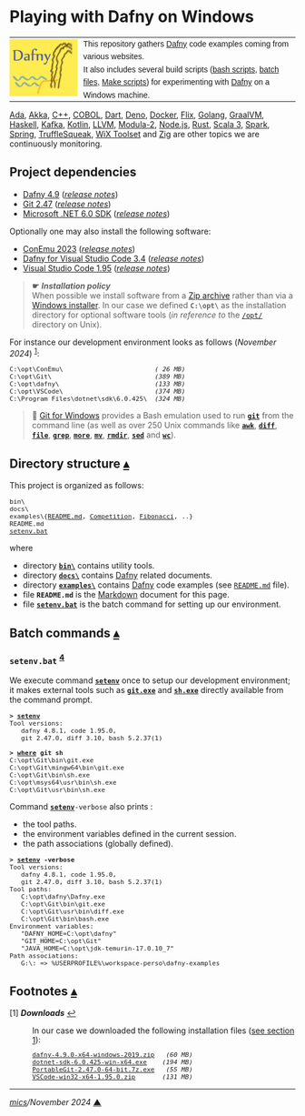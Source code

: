 # <span id="top">Playing with Dafny on Windows</span>

<table style="font-family:Helvetica,Arial;line-height:1.6;">
  <tr>
  <td style="border:0;padding:0 10px 0 0;min-width:120px;">
    <a href="https://dafny.org/" rel="external"><img src="docs/images/dafny-logo.jpg" width="120" alt="Dafny project"/></a>
  </td>
  <td style="border:0;padding:0;vertical-align:text-top;">
    This repository gathers <a href="https://dafny.org/" rel="external" title="Dafny">Dafny</a> code examples coming from various websites.<br/>
    It also includes several build scripts (<a href="https://www.gnu.org/software/bash/manual/bash.html" rel="external">bash scripts</a>, <a href="https://en.wikibooks.org/wiki/Windows_Batch_Scripting" rel="external">batch files</a>, <a href="https://makefiletutorial.com/" rel="external">Make scripts</a>) for experimenting with <a href="https://dafny.org/" rel="external">Dafny</a> on a Windows machine.
  </td>
  </tr>
</table>

[Ada][ada_examples], [Akka][akka_examples], [C++][cpp_examples], [COBOL][cobol_examples], [Dart][dart_examples], [Deno][deno_examples], [Docker][docker_examples], [Flix][flix_examples], [Golang][golang_examples], [GraalVM][graalvm_examples], [Haskell][haskell_examples], [Kafka][kafka_examples], [Kotlin][kotlin_examples], [LLVM][llvm_examples], [Modula-2][m2_examples], [Node.js][nodejs_examples], [Rust][rust_examples], [Scala 3][scala3_examples], [Spark][spark_examples], [Spring][spring_examples], [TruffleSqueak][trufflesqueak_examples], [WiX Toolset][wix_examples] and [Zig][zig_examples] are other topics we are continuously monitoring.

## <span id="proj_deps">Project dependencies</span>

- [Dafny 4.9][dafny_downloads] ([*release notes*][dafny_relnotes])
- [Git 2.47][git_downloads] ([*release notes*][git_relnotes])
- [Microsoft .NET 6.0 SDK][dotnet_sdk_downloads] ([*release notes*][dotnet_sdk_relnotes])

Optionally one may also install the following software:

- [ConEmu 2023][conemu_downloads] ([*release notes*][conemu_relnotes])
- [Dafny for Visual Studio Code 3.4](https://github.com/dafny-lang/ide-vscode) ([*release notes*][ide-vscode_relnotes])
- [Visual Studio Code 1.95][vscode_downloads] ([*release notes*][vscode_relnotes])

> **&#9755;** ***Installation policy***<br/>
> When possible we install software from a [Zip archive][zip_archive] rather than via a [Windows installer][windows_installer]. In our case we defined **`C:\opt\`** as the installation directory for optional software tools (*in reference to* the [`/opt/`][unix_opt] directory on Unix).

For instance our development environment looks as follows (*November 2024*) <sup id="anchor_01">[1](#footnote_01)</sup>:

<pre style="font-size:80%;">
C:\opt\ConEmu\                        <i>( 26 MB)</i>
C:\opt\Git\                           <i>(389 MB)</i>
C:\opt\dafny\                         <i>(133 MB)</i>
C:\opt\VSCode\                        <i>(374 MB)</i>
C:\Program Files\dotnet\sdk\6.0.425\  <i>(324 MB)</i>
</pre>

> **:mag_right:** [Git for Windows][git_downloads] provides a Bash emulation used to run [**`git`**][git_cli] from the command line (as well as over 250 Unix commands like [**`awk`**][man1_awk], [**`diff`**][man1_diff], [**`file`**][man1_file], [**`grep`**][man1_grep], [**`more`**][man1_more], [**`mv`**][man1_mv], [**`rmdir`**][man1_rmdir], [**`sed`**][man1_sed] and [**`wc`**][man1_wc]).


## <span id="structure">Directory structure</span> [**&#x25B4;**](#top)

This project is organized as follows:

<pre style="font-size:80%;">
bin\
docs\
examples\{<a href="./examples/README.md">README.md</a>, <a href="./examples/Competition/">Competition</a>, <a href="./examples/Fibonacci/">Fibonacci</a>, ..}
README.md
<a href="setenv.bat">setenv.bat</a>
</pre>

where

- directory [**`bin\`**](bin/) contains utility tools.
- directory [**`docs\`**](docs/) contains [Dafny] related documents.
- directory [**`examples\`**](examples/) contains [Dafny] code examples (see [`README.md`](examples/README.md) file).
- file **`README.md`** is the [Markdown][github_markdown] document for this page.
- file [**`setenv.bat`**](setenv.bat) is the batch command for setting up our environment.

## <span id="commands">Batch commands</span> [**&#x25B4;**](#top)

### **`setenv.bat`** <sup id="anchor_04">[4](#footnote_04)</sup>

We execute command [**`setenv`**](setenv.bat) once to setup our development environment; it makes external tools such as [**`git.exe`**][git_cli] and [**`sh.exe`**][sh_cli] directly available from the command prompt.

<pre style="font-size:80%;">
<b>&gt; <a href="setenv.bat">setenv</a></b>
Tool versions:
   dafny 4.8.1, code 1.95.0,
   git 2.47.0, diff 3.10, bash 5.2.37(1)

<b>&gt; <a href="https://docs.microsoft.com/en-us/windows-server/administration/windows-commands/where_1" rel="external">where</a> git sh</b>
C:\opt\Git\bin\git.exe
C:\opt\Git\mingw64\bin\git.exe
C:\opt\Git\bin\sh.exe
C:\opt\msys64\usr\bin\sh.exe
C:\opt\Git\usr\bin\sh.exe
</pre>

Command [**`setenv`**](./setenv.bat)`-verbose` also prints :
- the tool paths.
- the environment variables defined in the current session.
- the path associations (globally defined).

<pre style="font-size:80%;">
<b>&gt; <a href="./setenv.bat">setenv</a> -verbose</b>
Tool versions:
   dafny 4.8.1, code 1.95.0,
   git 2.47.0, diff 3.10, bash 5.2.37(1)
Tool paths:
   C:\opt\dafny\Dafny.exe
   C:\opt\Git\bin\git.exe
   C:\opt\Git\usr\bin\diff.exe
   C:\opt\Git\bin\bash.exe
Environment variables:
   "DAFNY_HOME=C:\opt\dafny"
   "GIT_HOME=C:\opt\Git"
   "JAVA_HOME=C:\opt\jdk-temurin-17.0.10_7"
Path associations:
   G:\: => %USERPROFILE%\workspace-perso\dafny-examples
</pre>
<!--=======================================================================-->

## <span id="footnotes">Footnotes</span> [**&#x25B4;**](#top)

<span id="footnote_01">[1]</span> ***Downloads*** [↩](#anchor_01)

<dl><dd>
In our case we downloaded the following installation files (<a href="#proj_deps">see section 1</a>):
</dd>
<dd>
<pre style="font-size:80%;">
<a href="https://github.com/dafny-lang/dafny/releases" rel="external">dafny-4.9.0-x64-windows-2019.zip</a>   <i>(60 MB)</i>
<a href="https://dotnet.microsoft.com/en-us/download/dotnet/6.0" rel="external">dotnet-sdk-6.0.425-win-x64.exe</a>    <i>(194 MB)</i>
<a href="https://git-scm.com/download/win" rel="external">PortableGit-2.47.0-64-bit.7z.exe</a>   <i>(55 MB)</i>
<a href="https://code.visualstudio.com/Download#" rel="external">VSCode-win32-x64-1.95.0.zip</a>       <i>(131 MB)</i>
</pre>
</dd></dl>

***

*[mics](https://lampwww.epfl.ch/~michelou/)/November 2024* [**&#9650;**](#top)  <!-- October 2023 -->
<span id="bottom">&nbsp;</span>

<!-- link refs -->

[ada_examples]: https://github.com/michelou/ada-examples#top
[akka_examples]: https://github.com/michelou/akka-examples#top
[cobol_examples]: https://github.com/michelou/cobol-examples#top
[conemu_downloads]: https://github.com/Maximus5/ConEmu/releases
[conemu_relnotes]: https://conemu.github.io/blog/2023/07/24/Build-230724.html
[cpp_examples]: https://github.com/michelou/cpp-examples#top
[dafny]: https://dafny.org/
[dafny_downloads]: https://github.com/dafny-lang/dafny/releases
[dafny_relnotes]: https://github.com/dafny-lang/dafny/releases/tag/v4.8.1
[dart_examples]: https://github.com/michelou/dart-examples#top
[deno_examples]: https://github.com/michelou/deno-examples#top
[docker_examples]: https://github.com/michelou/docker-examples#top
[dotnet_sdk_downloads]: https://dotnet.microsoft.com/en-us/download/dotnet/6.0
[dotnet_sdk_relnotes]: https://github.com/dotnet/core/blob/main/release-notes/6.0/6.0.33/6.0.33.md
[flix_examples]: https://github.com/michelou/flix-examples#top
[git_cli]: https://git-scm.com/docs/git
[git_downloads]: https://git-scm.com/download/win
[git_relnotes]: https://raw.githubusercontent.com/git/git/master/Documentation/RelNotes/2.46.1.txt
[github_markdown]: https://github.github.com/gfm/
[golang_examples]: https://github.com/michelou/golang-examples#top
[gpcp_jvm_releases]: https://github.com/pahihu/gpcp-JVM/releases
[graalvm_examples]: https://github.com/michelou/graalvm-examples
[haskell_examples]: https://github.com/michelou/haskell-examples
[ide-vscode_relnotes]: https://github.com/dafny-lang/ide-vscode/releases
[kafka_examples]: https://github.com/michelou/kafka-examples#top
[kotlin_examples]: https://github.com/michelou/kotlin-examples#top
[linux_opt]: https://tldp.org/LDP/Linux-Filesystem-Hierarchy/html/opt.html
[llvm_examples]: https://github.com/michelou/llvm-examples#top
[m2_examples]: https://github.com/michelou/m2-examples#top
[make_cli]: https://www.gnu.org/software/make/manual/html_node/Options-Summary.html
[man1_awk]: https://www.linux.org/docs/man1/awk.html
[man1_diff]: https://www.linux.org/docs/man1/diff.html
[man1_file]: https://www.linux.org/docs/man1/file.html
[man1_grep]: https://www.linux.org/docs/man1/grep.html
[man1_more]: https://www.linux.org/docs/man1/more.html
[man1_mv]: https://www.linux.org/docs/man1/mv.html
[man1_rmdir]: https://www.linux.org/docs/man1/rmdir.html
[man1_sed]: https://www.linux.org/docs/man1/sed.html
[man1_wc]: https://www.linux.org/docs/man1/wc.html
[msys2_changelog]: https://github.com/msys2/setup-msys2/blob/main/CHANGELOG.md
[msys2_downloads]: http://repo.msys2.org/distrib/x86_64/
[nodejs_examples]: https://github.com/michelou/nodejs-examples#top
[rust_examples]: https://github.com/michelou/rust-examples#top
[scala3_examples]: https://github.com/michelou/dotty-examples#top
[sh_cli]: https://man7.org/linux/man-pages/man1/sh.1p.html
[spark_examples]: https://github.com/michelou/spark-examples#top
[spring_examples]: https://github.com/michelou/spring-examples#top
[trufflesqueak_examples]: https://github.com/michelou/trufflesqueak-examples
[unix_opt]: https://tldp.org/LDP/Linux-Filesystem-Hierarchy/html/opt.html
[vscode_downloads]: https://code.visualstudio.com/#alt-downloads
[vscode_relnotes]: https://code.visualstudio.com/updates/
[windows_installer]: https://docs.microsoft.com/en-us/windows/win32/msi/windows-installer-portal
[windows_limitation]: https://support.microsoft.com/en-gb/help/830473/command-prompt-cmd-exe-command-line-string-limitation
[windows_subst]: https://docs.microsoft.com/en-us/windows-server/administration/windows-commands/subst
[wix_examples]: https://github.com/michelou/wix-examples#top
[zig_examples]: https://github.com/michelou/zig-examples#top
[zip_archive]: https://www.howtogeek.com/178146/htg-explains-everything-you-need-to-know-about-zipped-files/
